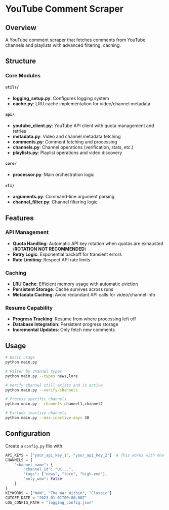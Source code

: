 # YouTube Comment Scraper

## Overview

A YouTube comment scraper that fetches comments from YouTube channels and playlists with advanced filtering,
caching.

## Structure

### Core Modules

#### `utils/`

- **logging_setup.py**: Configures logging system
- **cache.py**: LRU cache implementation for video/channel metadata

#### `api/`

- **youtube_client.py**: YouTube API client with quota management and retries
- **metadata.py**: Video and channel metadata fetching
- **comments.py**: Comment fetching and processing
- **channels.py**: Channel operations (verification, stats, etc.)
- **playlists.py**: Playlist operations and video discovery

#### `core/`

- **processor.py**: Main orchestration logic

#### `cli/`

- **arguments.py**: Command-line argument parsing
- **channel_filter.py**: Channel filtering logic

## Features

### API Management

- **Quota Handling**: Automatic API key rotation when quotas are exhausted (**ROTATION NOT RECOMMENDED**)
- **Retry Logic**: Exponential backoff for transient errors
- **Rate Limiting**: Respect API rate limits

### Caching

- **LRU Cache**: Efficient memory usage with automatic eviction
- **Persistent Storage**: Cache survives across runs
- **Metadata Caching**: Avoid redundant API calls for video/channel info

### Resume Capability

- **Progress Tracking**: Resume from where processing left off
- **Database Integration**: Persistent progress storage
- **Incremental Updates**: Only fetch new comments

## Usage

```bash
# Basic usage
python main.py

# Filter by channel types
python main.py --types news,lore

# Verify channel still exists and is active
python main.py --verify-channels

# Process specific channels
python main.py --channels channel1,channel2

# Exclude inactive channels
python main.py --max-inactive-days 30
```

## Configuration

Create a `config.py` file with:

```python
API_KEYS = ["your_api_key_1", "your_api_key_2"]  # This works with one key. Add more keys at your own risk. 
CHANNELS = {
    "channel_name": {
        "channel_id": "UC...",
        "tags": ["news", "lore", "high-end"],
        "only_wow": False
    }
}
KEYWORDS = ["WoW", "The War Within", "Classic"]
CUTOFF_DATE = "2023-01-01T00:00:00Z"
LOG_CONFIG_PATH = "logging_config.json"
```
